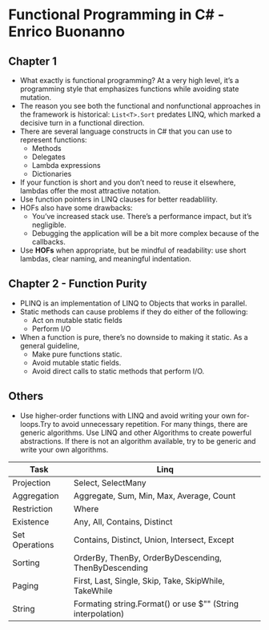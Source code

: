 # Functional Programming in C# - Enrico Buonanno

## Chapter 1

- What exactly is functional programming? At a very high level, it’s a programming style that
emphasizes functions while avoiding state mutation. 
- The reason you see both the functional and nonfunctional approaches in the framework is
historical: `List<T>.Sort` predates LINQ, which marked a decisive turn in a functional direction.
- There are several language constructs in C# that you can use to represent functions:
    - Methods
    - Delegates
    - Lambda expressions
    - Dictionaries
- If your function is short and you don’t need to reuse it elsewhere, lambdas offer the most
attractive notation.
- Use function pointers in LINQ clauses for better readablility. 
- HOFs also have some drawbacks:
    - You’ve increased stack use. There’s a performance impact, but it’s negligible.
    - Debugging the application will be a bit more complex because of the callbacks.
- Use **HOFs** when appropriate, but be mindful of readability: use short lambdas, clear naming, and meaningful indentation.

## Chapter 2 - Function Purity

- PLINQ is an implementation of LINQ to Objects that works in parallel.
- Static methods can cause problems if they do either of the following:
    - Act on mutable static fields
    - Perform I/O
- When a function is pure, there’s no downside to making it static. As a general guideline,
    - Make pure functions static.
    - Avoid mutable static fields.
    - Avoid direct calls to static methods that perform I/O.


## Others

- Use higher-order functions with LINQ and avoid writing your own for-loops.Try to avoid unnecessary repetition. For many things, there are generic algorithms. Use LINQ and other Algorithms to create powerful abstractions. If there is not an algorithm available, try to be generic and write your own algorithms.

| Task | Linq |
|------|------|
| Projection |	Select, SelectMany |
| Aggregation |	Aggregate, Sum, Min, Max, Average, Count |
| Restriction |	Where |
| Existence |	Any, All, Contains, Distinct |
| Set Operations |	Contains, Distinct, Union, Intersect, Except |
| Sorting |	OrderBy, ThenBy, OrderByDescending, ThenByDescending |
| Paging |	First, Last, Single, Skip, Take, SkipWhile, TakeWhile |
| String | Formating	string.Format() or use $"" (String interpolation) |